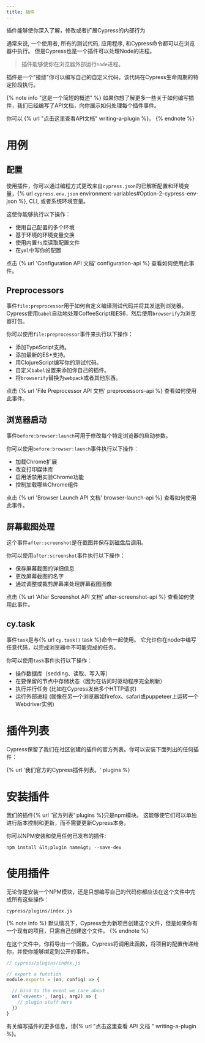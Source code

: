```yaml
---
title: 插件
---
```


插件能够使你深入了解，修改或者扩展Cypress的内部行为

通常来说, 一个使用者, 所有的测试代码, 应用程序, 和Cypress命令都可以在浏览器中执行。 但是Cypress也是一个插件可以处理Node的进程。

> 插件能够使你在浏览器外部运行`node`进程。

插件是一个"接缝"你可以编写自己的自定义代码，该代码在Cypress生命周期的特定阶段执行。

{% note info "这是一个简短的概述" %}
如果你想了解更多一些关于如何编写插件，我们已经编写了API文档，向你展示如何处理每个插件事件。

你可以 {% url "点击这里查看API文档" writing-a-plugin %}。
{% endnote %}

# 用例

## 配置

使用插件，你可以通过编程方式更改来自`cypress.json`的已解析配置和环境变量，{% url `cypress.env.json` environment-variables#Option-2-cypress-env-json %}, CLI, 或者系统环境变量。

这使你能够执行以下操作：

- 使用自己配置的多个环境
- 基于环境的环境变量交换
- 使用内置`fs`库读取配置文件
- 在`yml`中写你的配置

点击 {% url 'Configuration API 文档' configuration-api %} 查看如何使用此事件。

## Preprocessors

事件`file:preprocessor`用于如何自定义编译测试代码并将其发送到浏览器。Cypress使用`babel`自动地处理CoffeeScript和ES6，然后使用`browserify`为浏览器打包。

你可以使用`file:preprocessor`事件来执行以下操作：

- 添加TypeScript支持。
- 添加最新的ES*支持。
- 用ClojureScript编写你的测试代码。
- 自定义`babel`设置来添加你自己的插件。
- 将`browserify`替换为`webpack`或者其他东西。

点击 {% url 'File Preprocessor API 文档' preprocessors-api %} 查看如何使用此事件。

## 浏览器启动

事件`before:browser:launch`可用于修改每个特定浏览器的启动参数。

你可以使用`before:browser:launch`事件执行以下操作：

- 加载Chrome扩展
- 改变打印媒体库
- 启用活禁用实验Chrome功能
- 控制加载哪些Chrome组件

点击 {% url 'Browser Launch API 文档' browser-launch-api %} 查看如何使用此事件。

## 屏幕截图处理

这个事件`after:screenshot`是在截图并保存到磁盘后调用。

你可以使用`after:screenshot`事件执行以下操作：

- 保存屏幕截图的详细信息
- 更改屏幕截图的名字
- 通过调整或裁剪屏幕来处理屏幕截图图像

点击 {% url 'After Screenshot API 文档' after-screenshot-api %} 查看如何使用此事件。

## cy.task

事件`task`是与{% url `cy.task()` task %}命令一起使用。 它允许你在node中编写任意代码，以完成浏览器中不可能完成的任务。

你可以使用`task`事件执行以下操作：

- 操作数据库（sedding、读取、写入等）
- 在要保留的节点中存储状态（因为在访问时驱动程序完全刷新）
- 执行并行任务 (比如在Cypress发出多个HTTP请求)
- 运行外部进程 (就像在另一个浏览器如firefox、safari或puppeteer上运转一个Webdriver实例)

# 插件列表

Cypress保留了我们在社区创建的插件的官方列表。你可以安装下面列出的任何插件：

{% url '我们官方的Cypress插件列表。' plugins %}

# 安装插件

我们的插件{% url '官方列表' plugins %}只是npm模块。 这能够使它们可以单独进行版本控制和更新，而不需要更新Cypress本身。

你可以NPM安装和使用任何已发布的插件:

```shell
npm install &lt;plugin name&gt; --save-dev
```

# 使用插件

无论你是安装一个NPM模块，还是只想编写自己的代码你都应该在这个文件中完成所有这些操作：

```text
cypress/plugins/index.js
```

{% note info %}
默认情况下，Cypress会为新项目创建这个文件，但是如果你有一个现有的项目，只需自己创建这个文件。
{% endnote %}

在这个文件中，你将导出一个函数。Cypress将调用此函数，将项目的配置传递给你，并使你能够绑定到公开的事件。

```javascript
// cypress/plugins/index.js

// export a function
module.exports = (on, config) => {

  // bind to the event we care about
  on('<event>', (arg1, arg2) => {
    // plugin stuff here
  })
}
```

有关编写插件的更多信息，请{% url "点击这里查看 API 文档 " writing-a-plugin %}。
